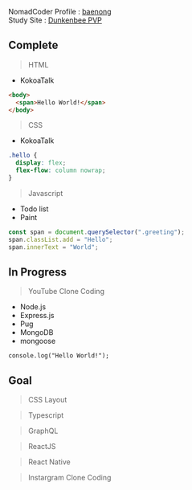 <!---
baenong/baenong is a ✨ special ✨ repository because its `README.md` (this file) appears on your GitHub profile.
You can click the Preview link to take a look at your changes.
--->

NomadCoder Profile : [baenong](https://nomadcoders.co/users/anminsnusa)   
Study Site : [Dunkenbee PVP](https://wongbaenong.github.io/DrunkenbeePVP)

Complete
-
> HTML
* KokoaTalk
```html
<body>
  <span>Hello World!</span>
</body>
```

> CSS
* KokoaTalk
```css
.hello {
  display: flex;
  flex-flow: column nowrap;
}
```

> Javascript
- Todo list
- Paint
```javascript
const span = document.querySelector(".greeting");
span.classList.add = "Hello";
span.innerText = "World";
```
   
In Progress
-
> YouTube Clone Coding
- Node.js
- Express.js
- Pug
- MongoDB
- mongoose
```
console.log("Hello World!");
```
   

Goal
-
> CSS Layout
   
> Typescript

> GraphQL

> ReactJS

> React Native

> Instargram Clone Coding
